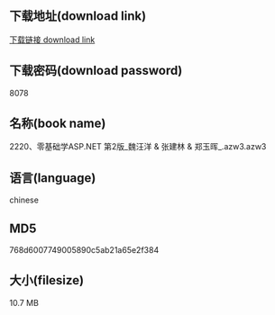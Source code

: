 ## 下载地址(download link)
[下载链接 download link](https://voluble-croquembouche-d321dc.netlify.app/?s=2220%E3%80%81%E9%9B%B6%E5%9F%BA%E7%A1%80%E5%AD%A6ASP.NET+%E7%AC%AC2%E7%89%88_%E9%AD%8F%E6%B1%AA%E6%B4%8B+%26+%E5%BC%A0%E5%BB%BA%E6%9E%97+%26+%E9%83%91%E7%8E%89%E6%99%96_.azw3)

## 下载密码(download password)
8078

## 名称(book name)
2220、零基础学ASP.NET 第2版_魏汪洋 & 张建林 & 郑玉晖_.azw3.azw3

## 语言(language)
chinese

## MD5
768d6007749005890c5ab21a65e2f384

## 大小(filesize)
10.7 MB
